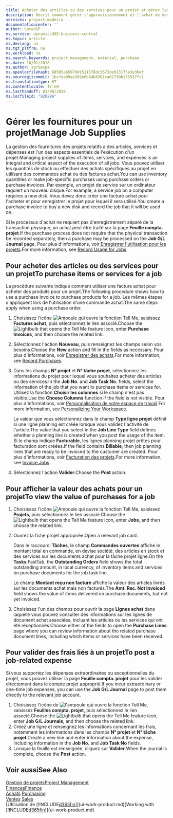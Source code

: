 ```yaml
---
title: Acheter des articles ou des services pour un projet et gérer les fournitures| Microsoft Docs
description: Décrit comment gérer l'approvisionnement et l'achat de matériel et de services pour les projets.
services: project-madeira
documentationcenter: ''
author: SorenGP
ms.service: dynamics365-business-central
ms.topic: article
ms.devlang: na
ms.tgt_pltfrm: na
ms.workload: na
ms.search.keywords: project management, material, purchase
ms.date: 10/01/2018
ms.author: sgroespe
ms.openlocfilehash: 68505a6507901511578dc3672de013175a3e36ef
ms.sourcegitcommit: 1bcfaa99ea302e6b84b8361ca02730b135557fc1
ms.translationtype: HT
ms.contentlocale: fr-CH
ms.lasthandoff: 03/08/2019
ms.locfileid: "820296"
---
```

# <a name="manage-job-supplies"></a><span data-ttu-id="efc51-103">Gérer les fournitures pour un projet</span><span class="sxs-lookup"><span data-stu-id="efc51-103">Manage Job Supplies</span></span>
<span data-ttu-id="efc51-104">La gestion des fournitures des projets relatifs à des articles, services et dépenses est l'un des aspects essentiels de l'exécution d'un projet.</span><span class="sxs-lookup"><span data-stu-id="efc51-104">Managing project supplies of items, services, and expenses is an integral and critical aspect of the execution of all jobs.</span></span> <span data-ttu-id="efc51-105">Vous pouvez utiliser les quantités de stock ou effectuer des achats spécifiques au projet en utilisant des commandes achat ou des factures achat.</span><span class="sxs-lookup"><span data-stu-id="efc51-105">You can use inventory quantities or make job-specific purchases using purchase orders or purchase invoices.</span></span> <span data-ttu-id="efc51-106">Par exemple, un projet de service sur un ordinateur requiert un nouveau disque.</span><span class="sxs-lookup"><span data-stu-id="efc51-106">For example, a service job on a computer requires a new disk.</span></span> <span data-ttu-id="efc51-107">Vous devez donc créer une facture achat pour l'acheter et pour enregistrer le projet pour lequel il sera utilisé.</span><span class="sxs-lookup"><span data-stu-id="efc51-107">You create a purchase invoice to buy a new disk and record the job that it will be used on.</span></span>

<span data-ttu-id="efc51-108">Si le processus d'achat ne requiert pas d'enregistrement séparé de la transaction physique, un achat peut être traité sur la page **Feuille compta. projet**.</span><span class="sxs-lookup"><span data-stu-id="efc51-108">If the purchase process does not require that the physical transaction be recorded separately, then a purchase may be processed on the **Job G/L Journal** page.</span></span> <span data-ttu-id="efc51-109">Pour plus d'informations, voir [Enregistrer l'utilisation pour les projets](projects-how-record-job-usage.md).</span><span class="sxs-lookup"><span data-stu-id="efc51-109">For more information, see [Record Usage for Jobs](projects-how-record-job-usage.md).</span></span>

## <a name="to-purchase-items-or-services-for-a-job"></a><span data-ttu-id="efc51-110">Pour acheter des articles ou des services pour un projet</span><span class="sxs-lookup"><span data-stu-id="efc51-110">To purchase items or services for a job</span></span>
<span data-ttu-id="efc51-111">La procédure suivante indique comment utiliser une facture achat pour acheter des produits pour un projet.</span><span class="sxs-lookup"><span data-stu-id="efc51-111">The following procedure shows how to use a purchase invoice to purchase products for a job.</span></span> <span data-ttu-id="efc51-112">Les mêmes étapes s'appliquent lors de l'utilisation d'une commande achat.</span><span class="sxs-lookup"><span data-stu-id="efc51-112">The same steps apply when using a purchase order.</span></span>  

1. <span data-ttu-id="efc51-113">Choisissez l'icône ![Ampoule qui ouvre la fonction Tell Me](media/ui-search/search_small.png "Dites-moi ce que vous voulez faire"), saisissez **Factures achat**, puis sélectionnez le lien associé.</span><span class="sxs-lookup"><span data-stu-id="efc51-113">Choose the ![Lightbulb that opens the Tell Me feature](media/ui-search/search_small.png "Tell me what you want to do") icon, enter **Purchase Invoices**, and then choose the related link.</span></span>  
2. <span data-ttu-id="efc51-114">Sélectionnez l'action **Nouveau**, puis renseignez les champs selon vos besoins.</span><span class="sxs-lookup"><span data-stu-id="efc51-114">Choose the **New** action and fill in the fields as necessary.</span></span> <span data-ttu-id="efc51-115">Pour plus d'informations, voir [Enregistrer des achats](purchasing-how-record-purchases.md).</span><span class="sxs-lookup"><span data-stu-id="efc51-115">For more information, see [Record Purchases](purchasing-how-record-purchases.md).</span></span>
3. <span data-ttu-id="efc51-116">Dans les champs **N° projet** et **N° tâche projet**, sélectionnez les informations du projet pour lequel vous souhaitez acheter des articles ou des services.</span><span class="sxs-lookup"><span data-stu-id="efc51-116">In the **Job No.** and **Job Task No.** fields, select the information of the job that you want to purchase items or services for.</span></span> <span data-ttu-id="efc51-117">Utilisez la fonction **Choisir les colonnes** si le champ n'est pas visible.</span><span class="sxs-lookup"><span data-stu-id="efc51-117">Use the **Choose Columns** function if the field is not visible.</span></span> <span data-ttu-id="efc51-118">Pour plus d'informations, voir [Personnalisation de votre espace de travail](ui-personalization-user.md).</span><span class="sxs-lookup"><span data-stu-id="efc51-118">For more information, see [Personalizing Your Workspace](ui-personalization-user.md).</span></span>

    <span data-ttu-id="efc51-119">La valeur que vous sélectionnez dans le champ **Type ligne projet** définit si une ligne planning est créée lorsque vous validez l'activité de l'article.</span><span class="sxs-lookup"><span data-stu-id="efc51-119">The value that you select in the **Job Line Type** field defines whether a planning line is created when you post the usage of the item.</span></span> <span data-ttu-id="efc51-120">Si le champ indique **Facturable**, les lignes planning projet prêtes pour facturation sont créées.</span><span class="sxs-lookup"><span data-stu-id="efc51-120">If the field contains **Billable**, then job planning lines that are ready to be invoiced to the customer are created.</span></span> <span data-ttu-id="efc51-121">Pour plus d'informations, voir [Facturation des projets](projects-how-invoice-jobs.md).</span><span class="sxs-lookup"><span data-stu-id="efc51-121">For more information, see [Invoice Jobs](projects-how-invoice-jobs.md).</span></span>
4. <span data-ttu-id="efc51-122">Sélectionnez l'action **Valider**.</span><span class="sxs-lookup"><span data-stu-id="efc51-122">Choose the **Post** action.</span></span>

## <a name="to-view-the-value-of-purchases-for-a-job"></a><span data-ttu-id="efc51-123">Pour afficher la valeur des achats pour un projet</span><span class="sxs-lookup"><span data-stu-id="efc51-123">To view the value of purchases for a job</span></span>
1. <span data-ttu-id="efc51-124">Choisissez l'icône ![Ampoule qui ouvre la fonction Tell Me](media/ui-search/search_small.png "Dites-moi ce que vous voulez faire"), saisissez **Projets**, puis sélectionnez le lien associé.</span><span class="sxs-lookup"><span data-stu-id="efc51-124">Choose the ![Lightbulb that opens the Tell Me feature](media/ui-search/search_small.png "Tell me what you want to do") icon, enter **Jobs**, and then choose the related link.</span></span>
2. <span data-ttu-id="efc51-125">Ouvrez la fiche projet appropriée.</span><span class="sxs-lookup"><span data-stu-id="efc51-125">Open a relevant job card.</span></span>

    <span data-ttu-id="efc51-126">Dans le raccourci **Tâches**, le champ **Commandes ouvertes** affiche le montant total en commande, en devise société, des articles en stock et des services sur les documents achat pour la tâche projet ligne.</span><span class="sxs-lookup"><span data-stu-id="efc51-126">On the **Tasks** FastTab, the **Outstanding Orders** field shows the total outstanding amount, in local currency, of inventory items and services on purchase documents for the job task line.</span></span>  

    <span data-ttu-id="efc51-127">Le champ **Montant reçu non facturé** affiche la valeur des articles livrés sur les documents achat mais non facturés.</span><span class="sxs-lookup"><span data-stu-id="efc51-127">The **Amt. Rec. Not Invoiced** field shows the value of items delivered on purchase documents, but not yet invoiced.</span></span>  
3. <span data-ttu-id="efc51-128">Choisissez l'un des champs pour ouvrir la page **Lignes achat** dans laquelle vous pouvez consulter des informations sur les lignes de document achat associées, incluant les articles ou les services qui ont été réceptionnés.</span><span class="sxs-lookup"><span data-stu-id="efc51-128">Choose either of the fields to open the **Purchase Lines** page where you can review information about the related purchase document lines, including which items or services have been received.</span></span>

## <a name="to-post-a-job-related-expense"></a><span data-ttu-id="efc51-129">Pour valider des frais liés à un projet</span><span class="sxs-lookup"><span data-stu-id="efc51-129">To post a job-related expense</span></span>
<span data-ttu-id="efc51-130">Si vous supportez les dépenses extraordinaires ou exceptionnelles du projet, vous pouvez utiliser la page **Feuille compta. projet** pour les valider directement dans le compte projet approprié.</span><span class="sxs-lookup"><span data-stu-id="efc51-130">If you incur extraordinary or one-time job expenses, you can use the **Job G/L Journal** page to post them directly to the relevant job account.</span></span>

1. <span data-ttu-id="efc51-131">Choisissez l'icône de ![l'ampoule qui ouvre la fonction Tell Me](media/ui-search/search_small.png "Dites-moi ce que vous voulez faire"), saisissez **Feuilles compta. projet**, puis sélectionnez le lien associé.</span><span class="sxs-lookup"><span data-stu-id="efc51-131">Choose the ![Lightbulb that opens the Tell Me feature](media/ui-search/search_small.png "Tell me what you want to do") icon, enter **Job G/L Journals**, and then choose the related link.</span></span>  
2. <span data-ttu-id="efc51-132">Créez une ligne et renseignez les informations concernant les frais, notamment les informations dans les champs **N° projet** et **N° tâche projet**.</span><span class="sxs-lookup"><span data-stu-id="efc51-132">Create a new line and enter information about the expense, including information in the **Job No.** and **Job Task No** fields.</span></span>  
3. <span data-ttu-id="efc51-133">Lorsque la feuille est renseignée, cliquez sur **Valider**.</span><span class="sxs-lookup"><span data-stu-id="efc51-133">When the journal is complete, choose the **Post** action.</span></span>

## <a name="see-also"></a><span data-ttu-id="efc51-134">Voir aussi</span><span class="sxs-lookup"><span data-stu-id="efc51-134">See Also</span></span>
[<span data-ttu-id="efc51-135">Gestion de projets</span><span class="sxs-lookup"><span data-stu-id="efc51-135">Project Management</span></span>](projects-manage-projects.md)  
[<span data-ttu-id="efc51-136">Finances</span><span class="sxs-lookup"><span data-stu-id="efc51-136">Finance</span></span>](finance.md)  
<span data-ttu-id="efc51-137">[Achats](purchasing-manage-purchasing.md)       </span><span class="sxs-lookup"><span data-stu-id="efc51-137">[Purchasing](purchasing-manage-purchasing.md)       </span></span>  
<span data-ttu-id="efc51-138">[Ventes](sales-manage-sales.md)    </span><span class="sxs-lookup"><span data-stu-id="efc51-138">[Sales](sales-manage-sales.md)    </span></span>  
<span data-ttu-id="efc51-139">[Utilisation de [!INCLUDE[d365fin](includes/d365fin_md.md)]](ui-work-product.md)</span><span class="sxs-lookup"><span data-stu-id="efc51-139">[Working with [!INCLUDE[d365fin](includes/d365fin_md.md)]](ui-work-product.md)</span></span>  
